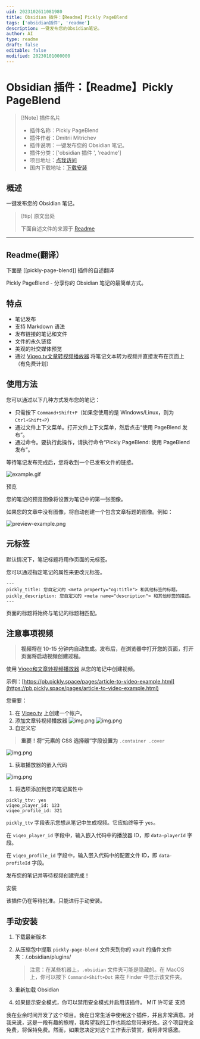 ```yaml
---
uid: 2023102611081980
title: Obsidian 插件：【Readme】Pickly PageBlend
tags: ['obsidian插件', 'readme']
description: 一键发布您的Obsidian笔记。
author: AI
type: readme
draft: false
editable: false
modified: 20230101000000
---
```


# Obsidian 插件：【Readme】Pickly PageBlend

> [!Note] 插件名片
> - 插件名称：Pickly PageBlend
> - 插件作者：Dmitrii Mitrichev
> - 插件说明：一键发布您的 Obsidian 笔记。
> - 插件分类：['obsidian 插件 ', 'readme']
> - 项目地址：[点我访问](https://github.com/dmitrichev/pickly-page-blend)
> - 国内下载地址：[下载安装](https://pkmer.cn/products/plugin/pluginMarket/?pickly-page-blend)

## 概述

一键发布您的 Obsidian 笔记。

> [!tip] 原文出处
>
>下面自述文件的来源于 [Readme](https://ghproxy.net/https://raw.githubusercontent.com/dmitrichev/pickly-page-blend/master/README.md)

---

## Readme(翻译）

下面是 [[pickly-page-blend]] 插件的自述翻译

Pickly PageBlend - 分享你的 Obsidian 笔记的最简单方式。

## 特点

- 笔记发布
- 支持 Markdown 语法
- 发布链接的笔记和文件
- 文件的永久链接
- 美观的社交媒体预览
- 通过 [Viqeo.tv文章转视频播放器](https://viqeo.tv/article-to-video-player) 将笔记文本转为视频并直接发布在页面上（有免费计划）

## 使用方法

您可以通过以下几种方式发布您的笔记：

- 只需按下 `Command+Shift+P`（如果您使用的是 Windows/Linux，则为 `Ctrl+Shift+P`）
- 通过文件上下文菜单。打开文件上下文菜单，然后点击“使用 PageBlend 发布”。
- 通过命令。要执行此操作，请执行命令“Pickly PageBlend: 使用 PageBlend 发布”。

等待笔记发布完成后，您将收到一个已发布文件的链接。

![example.gif](./img/example.gif)

预览

您的笔记的预览图像将设置为笔记中的第一张图像。

如果您的文章中没有图像，将自动创建一个包含文章标题的图像。例如：

![preview-example.png](./img/preview-example.png)

## 元标签

默认情况下，笔记标题将用作页面的元标签。

您可以通过指定笔记的属性来更改元标签。

```
---
pickly_title: 您自定义的 <meta property="og:title"> 和其他标签的标题。
pickly_description: 您自定义的 <meta name="description"> 和其他标签的描述。
---
```

页面的标题将始终与笔记的标题相匹配。

## 注意事项视频

> **视频将在 10-15 分钟内自动生成。发布后，在浏览器中打开您的页面，打开页面将启动视频创建过程。**

使用 [Viqeo和文章转视频播放器](https://viqeo.tv/article-to-video-player) 从您的笔记中创建视频。

示例：[https://pb.pickly.space/pages/article-to-video-example.html](https://pb.pickly.space/pages/article-to-video-example.html)

您需要：

1. 在 [Viqeo.tv](https://studio.viqeo.tv) 上创建一个帐户。
2. 添加文章转视频播放器
![img.png](./img/viqeo/first.png)
![img.png](./img/viqeo/second.png)
3. 自定义它

> **重要！将“元素的 CSS 选择器”字段设置为** `.container .cover`

![img.png](./img/viqeo/third.png)

1. 获取播放器的嵌入代码

![img.png](./img/viqeo/fourth.png)

1. 将选项添加到您的笔记属性中

```
pickly_ttv: yes
viqeo_player_id: 123
viqeo_profile_id: 321
```

`pickly_ttv` 字段表示您想从笔记中生成视频。它应始终等于 `yes`。

在 `viqeo_player_id` 字段中，输入嵌入代码中的播放器 ID，即 `data-playerId` 字段。

在 `viqeo_profile_id` 字段中，输入嵌入代码中的配置文件 ID，即 `data-profileId` 字段。

发布您的笔记并等待视频创建完成！

安装

该插件仍在等待批准。只能进行手动安装。

## 手动安装

1. 下载最新版本
2. 从压缩包中提取 `pickly-page-blend` 文件夹到你的 vault 的插件文件夹：<vault>/.obsidian/plugins/

   > 注意：在某些机器上，`.obsidian` 文件夹可能是隐藏的。在 MacOS 上，你可以按下 `Command+Shift+Dot` 来在 Finder 中显示该文件夹。

3. 重新加载 Obsidian
4. 如果提示安全模式，你可以禁用安全模式并启用该插件。
MIT 许可证
支持

我在业余时间开发了这个项目。我在日常生活中使用这个插件，并且非常满意。对我来说，这是一段有趣的旅程，我希望我的工作也能给您带来好处。这个项目完全免费，将保持免费。然而，如果您决定对这个工作表示赞赏，我将非常感激。

